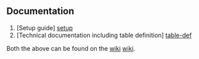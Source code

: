 ## Documentation

1. [Setup guide] [setup]
2. [Technical documentation including table definition] [table-def] 

Both the above can be found on the [wiki] [wiki].

[setup]: https://github.com/snowplow/snowplow/wiki/s3-hive-storage-setup
[table-def]: https://github.com/snowplow/snowplow/wiki/s3%20apache%20hive%20storage
[wiki]: https://github.com/snowplow/snowplow/wiki